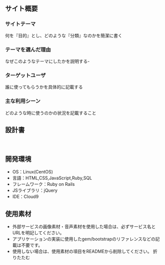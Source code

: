 # <!--SportsMeet-->
​
## サイト概要
### サイトテーマ
<!--スポーツをしたい人にイベント参加のきっかけを作る「イベント」と「人」の『逆オファー型イベント予約サイト』です。-->
何を『目的』とし、どのような『分類』なのかを簡潔に書く
​
### テーマを選んだ理由
<!--私の趣味はスポーツです。社会人になり、スポーツをする機会が減ってしまい、スポーツ観戦をする日々が続いていました。そこで、社会人であってもスポーツのコミュニティを構築し、スポーツをするきっかけを作りたいと考えました。-->
なぜこのようなテーマにしたかを説明する-
​
### ターゲットユーザ
<!--社会人、学生、年齢問わずスポーツが好きな方、体を動かしたい方-->
誰に使ってもらうかを具体的に記載する
​
### 主な利用シーン
<!--スポーツがしたけど、イベント探しがめんどくさい、時間がないという全ての方-->
どのような時に使うのかの状況を記載すること
​
## 設計書
<!--テーマを設定・提出する時点では不要です-->
​
## 開発環境
- OS：Linux(CentOS)
- 言語：HTML,CSS,JavaScript,Ruby,SQL
- フレームワーク：Ruby on Rails
- JSライブラリ：jQuery
- IDE：Cloud9
​
## 使用素材
- 外部サービスの画像素材・音声素材を使用した場合は、必ずサービス名とURLを明記してください。
- アプリケーションの実装に使用したgem/bootstrapのリファレンスなどの記載は不要です。
- 使用しない場合は、使用素材の項目をREADMEから削除してください。
折りたたむ
